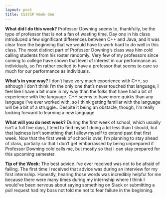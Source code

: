 ```yaml
---
layout: post
title: CS371P Week One
---
```


__What did I do this week?__ Professor Downing seems to, thankfully, be the type of professor that is not a fan of wasting time. Day one in his class introduced a few significant differences between C++ and Java, and it was clear from the beginning that we would have to work hard to do well in this class. The most distinct part of Professor Downing’s class was him cold calling students from his roster randomly. Very few of my professors since coming to college have shown that level of interest in our performance as individuals, so I’m rather excited to have a professor that seems to care so much for our performance as individuals.

__What’s in your way?__ I don’t have very much experience with C++, so although I don’t think I’m the only one that’s never touched that language, I feel like I have a bit more in my way than the folks that have had a bit of experience with the language. C++ seems to have more quirks than any language I've ever worked with, so I think getting familiar with the language will be a bit of a struggle.. Despite it being an obstacle, though, I’m really looking forward to learning a new language.

__What will you do next week?__ During the first week of school, which usually isn’t a full five days, I tend to find myself doing a lot less than I should, but that laziness isn’t something that I allow myself to extend past that first week. Now that the first week of school is over, I’m planning to stay ahead of class, partially so that I don’t get embarrassed by being unprepared if Professor Downing cold calls me, but mostly so that I can stay prepared for this upcoming semester.

__Tip of the Week:__ The best advice I've ever received was not to be afraid of failing. The first time I received that advice was during an interview for my first internship. Honestly, hearing those words was incredibly helpful for me because there were many times during my internship where I think I would've been nervous about saying something on Slack or submitting a pull request had my boss not told me not to fear failure in the beginning.
